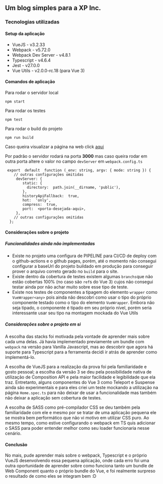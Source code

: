 ## Um blog simples para a XP Inc.
### Tecnologias utilizadas

#### Setup da aplicação
 - VueJS - v3.2.33
 - Webpack - v5.72.0
 - Webpack Dev Server - v4.8.1
 - Typescript - v4.6.4
 -  Jest - v27.0.0
 - Vue Utils - v2.0.0-rc.18 (para Vue 3)
 
#### Comandos de aplicação
Para rodar o servidor local

    npm start
   Para rodar os testes

    npm test
   Para rodar o build do projeto

    npm run build

Caso queira visualizar a página na web click [aqui](https://xp-drab.vercel.app/)
   
   Por padrão o servidor rodará na porta **3000** mas caso queira rodar em outra porta altere o valor no campo `devServer` em `webpack.config.ts`
   
     export  default  function (_env: string, argv: { mode: string }) {
        // outras configurações omitidas
         devServer: {
            static: {
              directory:  path.join(__dirname, 'public'),
            },
            historyApiFallback:  true,
            hot:  'only',
            compress:  true,
            port:  <porta-desejada-aqui>,
         },
        // outras configurações omitidas
      };



#### Considerações sobre o projeto
##### Funcionalidades ainda não implementadas

 - Existe no projeto uma configura de PIPELINE para CI/CD de deploy com o github-actions e o github pages, porém, até o momento não consegui configurar a baseUrl do projeto buildado em produção para conseguir prover o arquivo correto gerado no `build` para o site.
 - Existe dentro da cobertura de testes existem algumas `branchs`que não estão cobertas 100% (no caso são `ref`s do Vue 3) cujos não consegui testar ainda por não achar muito sobre esse tipo de teste.
 - Existe nos testes de componentes a tipagem do elemento `wrapper` como `VueWrapper<any>` pois ainda não descobri como usar o tipo do próprio componente testado como o tipo do elemento `VueWrapper`. Embora não seja tipado, o componente é tipado em seu próprio nível, porém seria interessante usar seu tipo na montagem mockada do Vue Utils

##### Considerações sobre o projeto em si
A escolha das stacks foi motivada pela vontade de aprender mais sobre cada uma delas. Já havia implementado previamente um bundle com `webpack` na versão para Vanilla Javascript, mas ao descobrir que agora há suporte para Typescript para a ferramenta decidi ir atrás de aprender como implementá-lo. 

A escolha de VueJS para a realização da prova foi pela familiaridade e gosto pessoal; a escolha da versão 3 se deu pela possibilidade nativa de utilização de Composition API e pela maior facilidade e legibilidade que ela traz. Entretanto, alguns componentes do Vue 3 como Teleport e Suspense ainda são experimentais e para eles criei um teste mockando a utilização na página `Home.spec.ts` para não deixar de usar a funcionalidade mas também não deixar a aplicação sem cobertura de testes.

A escolha de SASS como pré-compilador CSS se deu também pela familiaridade com ele e mesmo por se tratar de uma aplicação pequena ele se mostra bem performático que não vi motivo em utilizar CSS puro. Ao mesmo tempo, como estive configurando o webpack em TS quis adicionar o SASS para poder entender melhor como seu loader funcionaria nesse cenário.

#### Conclusão
No mais, pude aprender mais sobre o webpack, Typescript e o próprio VueJS desenvolvendo essa pequena aplicação, onde cada erro foi uma outra oportunidade de aprender sobre como funciona tanto um bundle de Web Component quanto o próprio bundle do Vue, e foi realmente surpreso o resultado de como eles se integram bem :D

